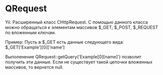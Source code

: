 QRequest
========

Yii. Расширенный класс CHttpRequest.
С помощью данного класса можно обращаться к элементам массивов $_GET, $_POST, $_REQUEST по вложенным ключам.

Пример:
Пусть в $_GET есть данные следующего вида: 
$_GET['Example'][0]['name']

Выполенение QRequest::getQuery('Example[0][name]') позволит получить эти данные.
Если не существует такой цепочки вложенных массивов, то вернется null.